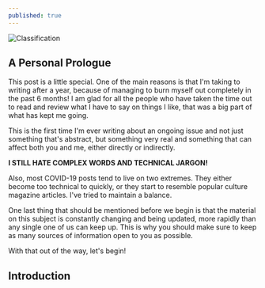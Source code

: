 ```yaml
---
published: true
---
```

![Classification]({{site.baseurl}}/images/Bio_Ann.png)


## A Personal Prologue

This post is a little special. One of the main reasons is that I'm taking to writing after a year, because of managing to burn myself out completely in the past 6 months! I am glad for all the people who have taken the time out to read and review what I have to say on things I like, that was a big part of what has kept me going. 

This is the first time I'm ever writing about an ongoing issue and not just something that's abstract, but something very real and something that can affect both you and me, either directly or indirectly. 

**I STILL HATE COMPLEX WORDS AND TECHNICAL JARGON!**

Also, most COVID-19 posts tend to live on two extremes. They either become too technical to quickly, or they start to resemble popular culture magazine articles. I've tried to maintain a balance. 

One last thing that should be mentioned before we begin is that the material on this subject is constantly changing and being updated, more rapidly than any single one of us can keep up. This is why you should make sure to keep as many sources of information open to you as possible. 

With that out of the way, let's begin!


## Introduction
